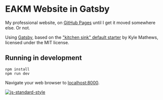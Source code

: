 # EAKM Website in Gatsby
My professional website, on [GitHub Pages](https://emilyaviva.github.io/eakm-website-gatsby) until I get it moved somewhere else. Or not.

Using [Gatsby](https://github.com/gatsbyjs/gatsby), based on the ["kitchen sink" default starter](https://github.com/gatsbyjs/gatsby-starter-default) by Kyle Mathews, licensed under the MIT license.

## Running in development
```
npm install
npm run dev
```

Navigate your web browser to [localhost:8000](http://localhost:8000).

[![js-standard-style](https://cdn.rawgit.com/feross/standard/master/badge.svg)](https://github.com/feross/standard)
